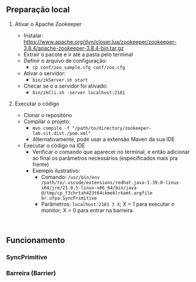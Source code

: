 ## Preparação local
1. Ativar o Apache Zookeeper
   * Instalar: https://www.apache.org/dyn/closer.lua/zookeeper/zookeeper-3.8.4/apache-zookeeper-3.8.4-bin.tar.gz
   * Extrair o pacote e ir até a pasta pelo terminal
   * Definir o arquivo de configuração:
     * `cp conf/zoo_sample.cfg conf/zoo.cfg`
   * Ativar o servidor:
     * `bin/zkServer.sh start`
   * Checar se o a servidor foi ativado:
     * `bin/zkCli.sh -server localhost:2181`

2. Executar o código
   * Clonar o repositório
   * Compilar o projeto:
      * `mvn compile -f "/path/to/directory/zookeeper-lab.sit.dist./pom.xml"`
      * Alternativamente, pode usar a extensão Maven da sua IDE
   * Executar o código na IDE
      * Verificar o comando que aparecer no terminal, e então adicionar ao final os parâmetros necessários (especificados mais pra frente)
      * Exemplo ilustrativo:
         * Comando: `/usr/bin/env /path/to/.vscode/extensions/redhat.java-1.39.0-linux-x64/jre/21.0.5-linux-x86_64/bin/java @/tmp/cp_f3chrtah423t64ckmeklrkamt.argfile br.ufpa.SyncPrimitive`
         * Parâmetros: `localhost:2181 3 X`; X = 1 para executar o monitor; X = 0 para entrar na barreira.

</br>

## Funcionamento 

### SyncPrimitive
### Barreira (Barrier)
